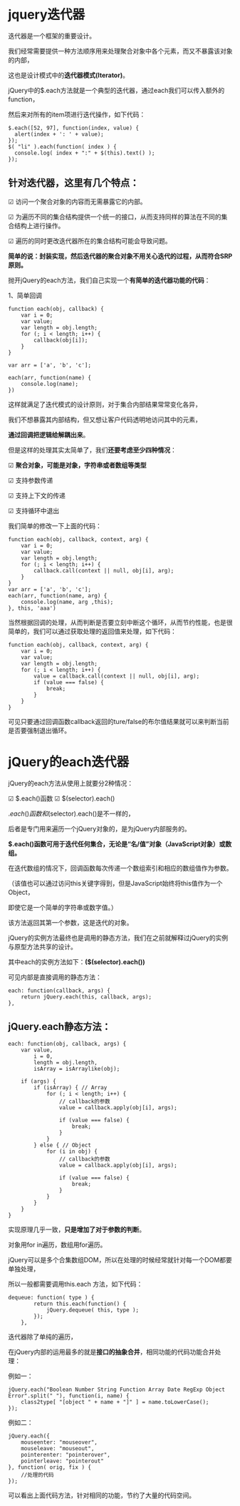

# jquery迭代器


迭代器是一个框架的重要设计。

我们经常需要提供一种方法顺序用来处理聚合对象中各个元素，而又不暴露该对象的内部，

这也是设计模式中的**迭代器模式(Iterator)**。

jQuery中的$.each方法就是一个典型的迭代器，通过each我们可以传入额外的function，

然后来对所有的item项进行迭代操作，如下代码：
```
$.each([52, 97], function(index, value) {
  alert(index + ': ' + value);
});
$( "li" ).each(function( index ) {
  console.log( index + ":" + $(this).text() );
});
```

## 针对迭代器，这里有几个特点：


☑ 访问一个聚合对象的内容而无需暴露它的内部。

☑ 为遍历不同的集合结构提供一个统一的接口，从而支持同样的算法在不同的集合结构上进行操作。

☑ 遍历的同时更改迭代器所在的集合结构可能会导致问题。


**简单的说：封装实现，然后迭代器的聚合对象不用关心迭代的过程，从而符合SRP原则。**

抛开jQuery的each方法，我们自己实现一个**有简单的迭代器功能的代码**：

1、简单回调
```
function each(obj, callback) {
    var i = 0;
    var value;
    var length = obj.length;
    for (; i < length; i++) {
        callback(obj[i]);
    }
}

var arr = ['a', 'b', 'c'];

each(arr, function(name) {
    console.log(name); 
})
```

这样就满足了迭代模式的设计原则，对于集合内部结果常常变化各异，

我们不想暴露其内部结构，但又想让客户代码透明地访问其中的元素，

**通过回调把逻辑给解耦出来**。

但是这样的处理其实太简单了，我们**还要考虑至少四种情况**：

☑ **聚合对象，可能是对象，字符串或者数组等类型**

☑ 支持参数传递

☑ 支持上下文的传递

☑ 支持循环中退出


我们简单的修改一下上面的代码：

```
function each(obj, callback, context, arg) {
    var i = 0;
    var value;
    var length = obj.length;
    for (; i < length; i++) {
        callback.call(context || null, obj[i], arg);
    }
}
var arr = ['a', 'b', 'c'];
each(arr, function(name, arg) {
    console.log(name, arg ,this);
}, this, 'aaa')
```

当然根据回调的处理，从而判断是否要立刻中断这个循环，从而节约性能，也是很简单的，我们可以通过获取处理的返回值来处理，如下代码：
```
function each(obj, callback, context, arg) {
    var i = 0;
    var value;
    var length = obj.length;
    for (; i < length; i++) {
        value = callback.call(context || null, obj[i], arg);
        if (value === false) {
            break;
        }
    }
}
```

可见只要通过回调函数callback返回的ture/false的布尔值结果就可以来判断当前是否要强制退出循环。

# jQuery的each迭代器

jQuery的each方法从使用上就要分2种情况：

☑ $.each()函数
☑ $(selector).each()

$.each()函数和$(selector).each()是不一样的，

后者是专门用来遍历一个jQuery对象的，是为jQuery内部服务的。

**$.each()函数可用于迭代任何集合，无论是“名/值”对象（JavaScript对象）或数组。**

在迭代数组的情况下，回调函数每次传递一个数组索引和相应的数组值作为参数。

（该值也可以通过访问this关键字得到，但是JavaScript始终将this值作为一个Object，

即使它是一个简单的字符串或数字值。）

该方法返回其第一个参数，这是迭代的对象。


jQuery的实例方法最终也是调用的静态方法，我们在之前就解释过jQuery的实例与原型方法共享的设计。

其中each的实例方法如下：**($(selector).each())**

可见内部是直接调用的静态方法：

```
each: function(callback, args) {
    return jQuery.each(this, callback, args);
},
```

## jQuery.each静态方法：
```
each: function(obj, callback, args) {
    var value,
        i = 0,
        length = obj.length,
        isArray = isArraylike(obj);

    if (args) {
        if (isArray) { // Array
            for (; i < length; i++) {
            	// callback的参数
                value = callback.apply(obj[i], args);

                if (value === false) {
                    break;
                }
            }
        } else { // Object
            for (i in obj) {
            	// callback的参数
                value = callback.apply(obj[i], args);

                if (value === false) {
                    break;
                }
            }
        }
    }
}
```

实现原理几乎一致，**只是增加了对于参数的判断**。

对象用for in遍历，数组用for遍历。


jQuery可以是多个合集数组DOM，所以在处理的时候经常就针对每一个DOM都要单独处理，

所以一般都需要调用this.each 方法，如下代码：
```
dequeue: function( type ) {
        return this.each(function() {
            jQuery.dequeue( this, type );
        });
    },
```

迭代器除了单纯的遍历，

在jQuery内部的运用最多的就是**接口的抽象合并**，相同功能的代码功能合并处理：

例如一：
```
jQuery.each("Boolean Number String Function Array Date RegExp Object Error".split(" "), function(i, name) {
    class2type[ "[object " + name + "]" ] = name.toLowerCase();
});
```
例如二：
```
jQuery.each({
    mouseenter: "mouseover",
    mouseleave: "mouseout",
    pointerenter: "pointerover",
    pointerleave: "pointerout"
}, function( orig, fix ) {
    //处理的代码
});
```
可以看出上面代码方法，针对相同的功能，节约了大量的代码空间。